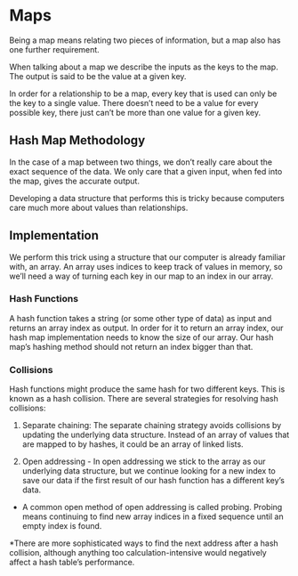 # Maps
Being a map means relating two pieces of information, but a map also has one further requirement.

When talking about a map we describe the inputs  as the keys to the map. The output is said to be the value at a given key.

In order for a relationship to be a map, every key that is used can only be the key to a single value. There doesn’t need to be a value for every possible key, there just can’t be more than one value for a given key.

## Hash Map Methodology

In the case of a map between two things, we don’t really care about the exact sequence of the data. We only care that a given input, when fed into the map, gives the accurate output. 

Developing a data structure that performs this is tricky because computers care much more about values than relationships. 

## Implementation
We perform this trick using a structure that our computer is already familiar with, an array. An array uses indices to keep track of values in memory, so we’ll need a way of turning each key in our map to an index in our array.


### Hash Functions
A hash function takes a string (or some other type of data) as input and returns an array index as output. In order for it to return an array index, our hash map implementation needs to know the size of our array. Our hash map’s hashing method should not return an index bigger than that.

### Collisions
Hash functions might produce the same hash for two different keys. This is known as a hash collision. There are several strategies for resolving hash collisions:

1. Separate chaining: The separate chaining strategy avoids collisions by updating the underlying data structure. Instead of an array of values that are mapped to by hashes, it could be an array of linked lists.

2. Open addressing - In open addressing we stick to the array as our underlying data structure, but we continue looking for a new index to save our data if the first result of our hash function has a different key’s data.
- A common open method of open addressing is called probing. Probing means continuing to find new array indices in a fixed sequence until an empty index is found.

*There are more sophisticated ways to find the next address after a hash collision, although anything too calculation-intensive would negatively affect a hash table’s performance.
